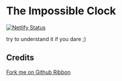# The Impossible Clock

[![Netlify Status](https://api.netlify.com/api/v1/badges/69b0dcaa-051c-42a9-96b2-a4dc35d966af/deploy-status)](https://app.netlify.com/sites/impossible-clock/deploys)

try to understand it if you dare ;)

## Credits

[Fork me on Github Ribbon](https://codepo8.github.io/css-fork-on-github-ribbon/)
